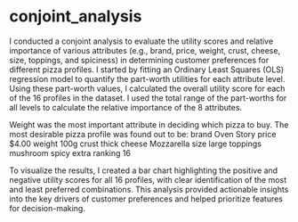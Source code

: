 # conjoint_analysis
I conducted a conjoint analysis to evaluate the utility scores and relative importance of various attributes (e.g., brand, price, weight, crust, cheese, size, toppings, and spiciness) in determining customer preferences for different pizza profiles. I started by fitting an Ordinary Least Squares (OLS) regression model to quantify the part-worth utilities for each attribute level. Using these part-worth values, I calculated the overall utility score for each of the 16 profiles in the dataset. I used the total range of the part-worths for all levels to calculate the relative importance of the 8 attributes. 

Weight was the most important attribute in deciding which pizza to buy. The most desirable pizza profile was found out to be:
brand       Oven Story
price            $4.00
weight            100g
crust            thick
cheese      Mozzarella
size             large
toppings      mushroom
spicy            extra
ranking             16

To visualize the results, I created a bar chart highlighting the positive and negative utility scores for all 16 profiles, with clear identification of the most and least preferred combinations. This analysis provided actionable insights into the key drivers of customer preferences and helped prioritize features for decision-making.
